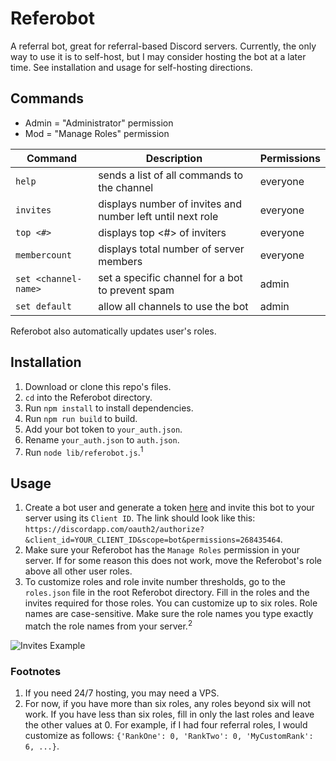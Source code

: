 # Referobot

A referral bot, great for referral-based Discord servers. Currently, the only way to use it is to self-host, but I may consider hosting the bot at a later time. See installation and usage for self-hosting directions.

## Commands

* Admin = "Administrator" permission
* Mod = "Manage Roles" permission

|Command|Description|Permissions|
|---|---|--|
|`help`|sends a list of all commands to the channel|everyone|
|`invites`|displays number of invites and number left until next role|everyone|
|`top <#>`|displays top <#> of inviters|everyone|
|`membercount`|displays total number of server members|everyone|
|`set <channel-name>`|set a specific channel for a bot to prevent spam|admin|
|`set default`|allow all channels to use the bot|admin|

Referobot also automatically updates user's roles.

## Installation

1. Download or clone this repo's files.
2. `cd` into the Referobot directory.
3. Run `npm install` to install dependencies.
4. Run `npm run build` to build.
5. Add your bot token to `your_auth.json`.
6. Rename `your_auth.json` to `auth.json`.
7. Run `node lib/referobot.js`.<sup>1</sup>

## Usage

1. Create a bot user and generate a token [here](https://discordapp.com/developers/applications) and invite this bot to your server using its `Client ID`. The link should look like this: `https://discordapp.com/oauth2/authorize?&client_id=YOUR_CLIENT_ID&scope=bot&permissions=268435464`.
1. Make sure your Referobot has the `Manage Roles` permission in your server. If for some reason this does not work, move the Referobot's role above all other user roles.
2. To customize roles and role invite number thresholds, go to the `roles.json` file in the root Referobot directory. Fill in the roles and the invites required for those roles. You can customize up to six roles. Role names are case-sensitive. Make sure the role names you type exactly match the role names from your server.<sup>2</sup>

![Invites Example](https://raw.githubusercontent.com/brendacs/Referobot/master/images/ui-example.png)

### Footnotes

1. If you need 24/7 hosting, you may need a VPS.
2. For now, if you have more than six roles, any roles beyond six will not work. If you have less than six roles, fill in only the last roles and leave the other values at 0. For example, if I had four referral roles, I would customize as follows: `{'RankOne': 0, 'RankTwo': 0, 'MyCustomRank': 6, ...}`.
